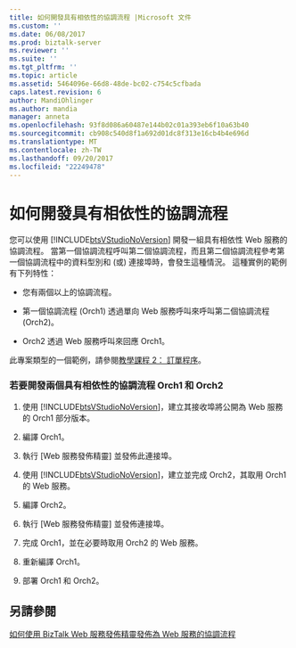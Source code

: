 ```yaml
---
title: 如何開發具有相依性的協調流程 |Microsoft 文件
ms.custom: ''
ms.date: 06/08/2017
ms.prod: biztalk-server
ms.reviewer: ''
ms.suite: ''
ms.tgt_pltfrm: ''
ms.topic: article
ms.assetid: 5464096e-66d8-48de-bc02-c754c5cfbada
caps.latest.revision: 6
author: MandiOhlinger
ms.author: mandia
manager: anneta
ms.openlocfilehash: 93f8d086a60487e144b02c01a393eb6f10a63b40
ms.sourcegitcommit: cb908c540d8f1a692d01dc8f313e16cb4b4e696d
ms.translationtype: MT
ms.contentlocale: zh-TW
ms.lasthandoff: 09/20/2017
ms.locfileid: "22249478"
---
```

# <a name="how-to-develop-interdependent-orchestrations"></a>如何開發具有相依性的協調流程
您可以使用 [!INCLUDE[btsVStudioNoVersion](../includes/btsvstudionoversion-md.md)] 開發一組具有相依性 Web 服務的協調流程。 當第一個協調流程呼叫第二個協調流程，而且第二個協調流程參考第一個協調流程中的資料型別和 (或) 連接埠時，會發生這種情況。 這種實例的範例有下列特性：  
  
-   您有兩個以上的協調流程。  
  
-   第一個協調流程 (Orch1) 透過單向 Web 服務呼叫來呼叫第二個協調流程 (Orch2)。  
  
-   Orch2 透過 Web 服務呼叫來回應 Orch1。  
  
 此專案類型的一個範例，請參閱[教學課程 2： 訂單程序](http://msdn.microsoft.com/library/a324ef1b-39b3-49ab-9719-a13f526cb467)。  
  
### <a name="to-develop-two-interdependent-orchestrations-orch1-and-orch2"></a>若要開發兩個具有相依性的協調流程 Orch1 和 Orch2  
  
1.  使用 [!INCLUDE[btsVStudioNoVersion](../includes/btsvstudionoversion-md.md)]，建立其接收埠將公開為 Web 服務的 Orch1 部分版本。  
  
2.  編譯 Orch1。  
  
3.  執行 [Web 服務發佈精靈] 並發佈此連接埠。  
  
4.  使用 [!INCLUDE[btsVStudioNoVersion](../includes/btsvstudionoversion-md.md)]，建立並完成 Orch2，其取用 Orch1 的 Web 服務。  
  
5.  編譯 Orch2。  
  
6.  執行 [Web 服務發佈精靈] 並發佈連接埠。  
  
7.  完成 Orch1，並在必要時取用 Orch2 的 Web 服務。  
  
8.  重新編譯 Orch1。  
  
9. 部署 Orch1 和 Orch2。  
  
## <a name="see-also"></a>另請參閱  
 [如何使用 BizTalk Web 服務發佈精靈發佈為 Web 服務的協調流程](../core/publish-orchestration-as-web-service--biztalk-web-services-publishing-wizard.md)